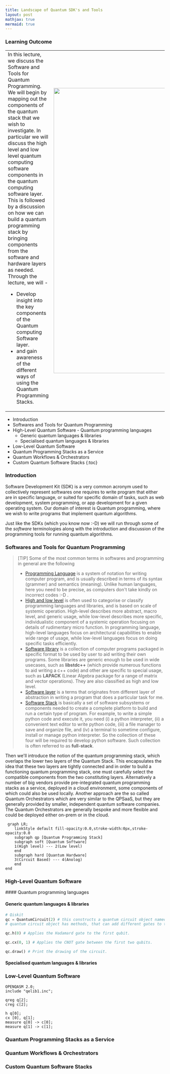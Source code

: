 ```yaml
---
title: Landscape of Quantum SDK's and Tools
layout: post
mathjax: true
mermaid: true
---
```


### Learning Outcome
<table style="width:100%">
<tr>
<td width="60%">
In this lecture, we discuss the Software and Tools for Quantum Programming. We will begin by mapping out the components of the quantum stack that we wish to investigate. In particular we will discuss the high level and low level quantum computing software components in the quantum computing software layer. This is followed by a discussion on how we can build a quantum programming stack by bringing components from the software and hardware layers as needed.​ Through the lecture, we will - 

<ul>
  <li> Develop insight into the key components of the Quantum computing Software layer. </li>
  <li> and gain awareness of the different ways of using the Quantum Programming Stacks.​ </li>
</ul>
</td>
<td width="40%"> <img width="900" src="../prep/images/quant.png"> </td>
</tr>
</table>



- Introduction
- Softwares and Tools for Quantum Programming
- High-Level Quantum Software
  - Quantum programming languages
  - Generic quantum languages & libraries
  - Specialised quantum languages & libraries
- Low-Level Quantum Software
- Quantum Programming Stacks as a Service
- Quantum Workflows & Orchestrators
- Custom Quantum Software Stacks
{:toc}



### Introduction
Software Development Kit (SDK) is a very common acronym used to collectively represent softwares one requires to write program that either are in specific language, or suited for specific domain of tasks, such as web development, system programming, or app development for a given operating system. Our domain of interest is Quantum programming, where we wish to write programs that implement quantum algorithms.

Just like the SDKs (which you know now :-D) we will run through some of the *software* terminologies along with the introduction and discussion of the programming tools for running quantum algorithms.


### Softwares and Tools for Quantum Programming

> [TIP]
> Some of the most common terms in softwares and programming in general are the following
> - [Programming Language](https://en.wikipedia.org/wiki/Programming_language) is a system of notation for writing computer program, and is usually described in terms of its syntax (grammer) and semantics (meaning). Unlike human languages, here you need to be precise, as computers don't take kindly on incorrect codes :-D .
> - [High and low level](https://en.wikipedia.org/wiki/High-_and_low-level) is often used to categorise or classify programming languages and libraries, and is based on scale of systemic operation. High-level describes more abstract, macro level, and generic usage, while low-level describes more specific, individualistic component of a systemic operation focusing on details of rudimentary micro function. In programming language, high-level languages focus on architectural capabilities to enable wide range of usage, while low-level languages focus on doing specific tasks efficiently.
> - [Software library](https://en.wikipedia.org/wiki/Library_(computing)) is a collection of computer programs packaged in specific format to be used by user to aid writing their own programs. Some libraries are generic enough to be used in wide usecases, such as **libstdc++** (which provide numerous functions to aid writing a c++ code) and other are specific to special usage, such as **LAPACK** (Linear Algebra package for a range of matrix and vector operations). They are also classified as high and low level.
> - [Software layer](https://en.wikipedia.org/wiki/Abstraction_layer) is a terms that originates from different layer of abstraction in writing a program that does a particular task for me.
> - [Software Stack](https://en.wikipedia.org/wiki/Solution_stack) is basically a set of software subsystems or components needed to create a complete platform to build and run a certain type of program. For example, to write a simple python code and execute it, you need (i) a python interpreter, (ii) a convenient text editor to write python code, (iii) a file manager to save and organize file, and (iv) a terminal to sometime configure, install or manage python interpreter. So the collection of these four will be required to develop python software. Such collection is often referred to as **full-stack**.

Then we'll introduce the notion of the quantum programming stack, which overlaps the lower two layers of the Quantum Stack. This encapsulates the idea that these two layers are tightly connected and in order to build a functioning quantum programming stack, one must carefully select the compatible components from the two constituting layers. Alternatively a number of big vendors provide pre-integrated quantum programming stacks as a service, deployed in a cloud environment, some components of which could also be used locally. Another approach are the so called Quantum Orchestrators which are very similar to the QPSaaS, but they are generally provided by smaller, independent quantum software companies. The Quantum Orchestrators are generally bespoke and more flexible and could be deployed either on-prem or in the cloud. ​

```mermaid
 graph LR;
    linkStyle default fill-opacity:0.0,stroke-width:0px,stroke-opacity:0.0
    subgraph qp [Quantum Programming Stack]
    subgraph soft [Quantum Software]
    1(High level) --- 2(Low level)
    end
    subgraph hard [Quantum Hardware]
    3(Circuit Based) --- 4(Anolog)   
    end
end
```

### High-Level Quantum Software

#### Quantum programming languages

#### Generic quantum languages & libraries

```python
# Qiskit
qc = QuantumCircuit(2) # this constructs a quantum circuit object named qc.
# quantum circuit object has methods, that can add different gates to the circuit.

qc.h(0) # Applies the Hadamard gate to the first qubit.

qc.cx(0, 1) # Applies the CNOT gate between the first two qubits.

qc.draw() # Print the drawing of the circuit.
```


#### Specialised quantum languages & libraries

### Low-Level Quantum Software

```openqasm
OPENQASM 2.0;
include "qelib1.inc";

qreg q[2];
creg c[2];

h q[0];
cx [0], q[1];
measure q[0] -> c[0];
measure q[1] -> c[1];
```

### Quantum Programming Stacks as a Service

### Quantum Workflows & Orchestrators

### Custom Quantum Software Stacks

